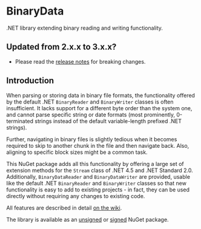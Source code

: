 # BinaryData
.NET library extending binary reading and writing functionality.

## Updated from 2.x.x to 3.x.x?
- Please read the [release notes](https://github.com/Syroot/BinaryData/releases/tag/3.0.0) for breaking changes.

## Introduction

When parsing or storing data in binary file formats, the functionality offered by the default .NET `BinaryReader` and
`BinaryWriter` classes is often insufficient. It lacks support for a different byte order than the system one, and
cannot parse specific string or date formats (most prominently, 0-terminated strings instead of the default
variable-length prefixed .NET strings).

Further, navigating in binary files is slightly tedious when it becomes required to skip to another chunk in the file
and then navigate back. Also, aligning to specific block sizes might be a common task.

This NuGet package adds all this functionality by offering a large set of extension methods for the `Stream` class of
.NET 4.5 and .NET Standard 2.0.
Additionally, `BinaryDataReader` and `BinaryDataWriter` are provided, usable like the default .NET `BinaryReader`
and `BinaryWriter` classes so that new functionality is easy to add to existing projects - in fact, they can be used
directly without requiring any changes to existing code.

All features are described in detail [on the wiki](https://github.com/Syroot/BinaryData/wiki).

The library is available as an [unsigned](https://www.nuget.org/packages/Syroot.IO.BinaryData) or
[signed](https://www.nuget.org/packages/Syroot.IO.BinaryData.Signed) NuGet package.

